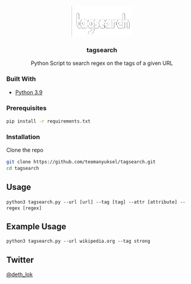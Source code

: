 <div id="top"></div>

<!-- PROJECT SHIELDS -->
<!--
*** I'm using markdown "reference style" links for readability.
*** Reference links are enclosed in brackets [ ] instead of parentheses ( ).
*** See the bottom of this document for the declaration of the reference variables
*** for contributors-url, forks-url, etc. This is an optional, concise syntax you may use.
*** https://www.markdownguide.org/basic-syntax/#reference-style-links
-->

<!-- PROJECT LOGO -->
<br />
<div align="center">
  <a href="https://github.com/teomanyuksel/tagsearch">
    <img src="images/logo.png" alt="Logo" width="160" height="80">
  </a>

<h3 align="center">tagsearch</h3>

  <p align="center">
    Python Script to search regex on the tags of a given URL
    <br />
  </p>
</div>


<!-- ABOUT THE PROJECT -->

### Built With

* [Python 3.9](https://python.org/)


### Prerequisites

  ```sh
  pip install -r requirements.txt
  ```

### Installation

Clone the repo
   ```sh
   git clone https://github.com/teomanyuksel/tagsearch.git
   cd tagsearch
   ```

## Usage
```
python3 tagsearch.py --url [url] --tag [tag] --attr [attribute] --regex [regex]
```
## Example Usage
```
python3 tagsearch.py --url wikipedia.org --tag strong
```


<!-- CONTACT -->
## Twitter

[@deth_lok](https://twitter.com/deth_lok)


<!-- MARKDOWN LINKS & IMAGES -->
<!-- https://www.markdownguide.org/basic-syntax/#reference-style-links -->
[contributors-shield]: https://img.shields.io/github/contributors/github_username/repo_name.svg?style=for-the-badge
[contributors-url]: https://github.com/github_username/repo_name/graphs/contributors
[forks-shield]: https://img.shields.io/github/forks/github_username/repo_name.svg?style=for-the-badge
[forks-url]: https://github.com/github_username/repo_name/network/members
[stars-shield]: https://img.shields.io/github/stars/github_username/repo_name.svg?style=for-the-badge
[stars-url]: https://github.com/github_username/repo_name/stargazers
[issues-shield]: https://img.shields.io/github/issues/github_username/repo_name.svg?style=for-the-badge
[issues-url]: https://github.com/github_username/repo_name/issues
[license-shield]: https://img.shields.io/github/license/github_username/repo_name.svg?style=for-the-badge
[license-url]: https://github.com/github_username/repo_name/blob/master/LICENSE.txt
[linkedin-shield]: https://img.shields.io/badge/-LinkedIn-black.svg?style=for-the-badge&logo=linkedin&colorB=555
[linkedin-url]: https://linkedin.com/in/linkedin_username
[product-screenshot]: images/screenshot.png
